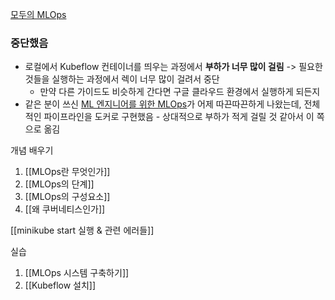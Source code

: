 [모두의 MLOps](https://mlops-for-all.github.io/)


### 중단했음
- 로컬에서 Kubeflow 컨테이너를 띄우는 과정에서 **부하가 너무 많이 걸림** -> 필요한 것들을 실행하는 과정에서 렉이 너무 많이 걸려서 중단
	- 만약 다른 가이드도 비슷하게 간다면 구글 클라우드 환경에서 실행하게 되든지
- 같은 분이 쓰신 [ML 엔지니어를 위한 MLOps](https://mlops-for-mle.github.io/tutorial/)가 어제 따끈따끈하게 나왔는데, 전체적인 파이프라인을 도커로 구현했음 - 상대적으로 부하가 적게 걸릴 것 같아서 이 쪽으로 옮김

개념 배우기
1. [[MLOps란 무엇인가]]
2. [[MLOps의 단계]]
3. [[MLOps의 구성요소]]
4. [[왜 쿠버네티스인가]]

[[minikube start 실행 & 관련 에러들]]

실습
1. [[MLOps 시스템 구축하기]]
2. [[Kubeflow 설치]]

